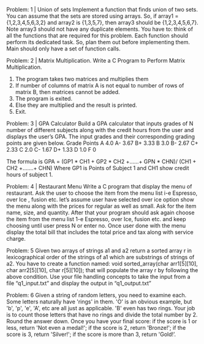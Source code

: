 Problem: 1 | Union of sets
Implement a function that finds union of two sets. You can assume that the sets
are stored using arrays. So, if array1 = {1,2,3,4,5,6,3,2} and array2 is {1,3,5,7}, then
array3 should be {1,2,3,4,5,6,7}. Note array3 should not have any duplicate elements. You
have to:
think of all the functions that are required for this problem. Each function should perform
its dedicated task. So, plan them out before implementing them.
Main should only have a set of function calls.

Problem: 2 | Matrix Multiplication.
Write a C Program to Perform Matrix Multiplication.
1. The program takes two matrices and multiplies them
2. If number of columns of matrix A is not equal to number of rows of matrix B, then
matrices cannot be added.
3. The program is exited.
4. Else they are multiplied and the result is printed.
5. Exit.

Problem: 3 | GPA Calculator
Build a GPA calculator that inputs grades of N number of different subjects along with
the credit hours from the user and displays the user’s GPA. The input grades and their
corresponding grading points are given below.
Grade Points
A 4.0
A- 3.67
B+ 3.33
B 3.0
B- 2.67
C+ 2.33
C 2.0
C- 1.67
D+ 1.33
D 1.0
F 0

The formula is
GPA = (GP1 * CH1 + GP2 * CH2 +......+ GPN * CHN)/ (CH1 + CH2 +.......+ CHN)
Where GP1 is Points of Subject 1 and CH1 show credit hours of subject 1.

Problem: 4 | Restaurant Menu
Write a C program that display the menu of restaurant. Ask the user to choose the item from the menu
list i-e Espresso, over Ice , fusion etc. let’s assume user have selected over ice option show the menu
along with the prices for regular as well as small. Ask for the item name, size, and quantity. After that
your program should ask again choose the item from the menu list 1-e Espresso, over Ice, fusion etc.
and keep choosing until user press N or enter no. Once user done with the menu display the total bill
that includes the total price and tax along with service charge.

Problem: 5
Given two arrays of strings a1 and a2 return a sorted array r in lexicographical order of the
strings of a1 which are substrings of strings of a2.
You have to create a function named:
void sorted_array(char arr1[5][10], char arr2[5][10], char r[5][10]);
that will populate the array r by following the above condition.
Use your file handling concepts to take the input from a file “q1_input.txt” and display the
output in “q1_output.txt”

Problem: 6
Given a string of random letters, you need to examine each.
Some letters naturally have 'rings' in them. 'O' is an obvious example, but 'b', 'p', 'e', 'A', etc
are all just as applicable. 'B' even has two rings.
Your job is to count those letters that have no rings and divide the total number by 2. Round
the answer down. Once you have your final score:
if the score is 1 or less, return 'Not even a medal!'; if the score is 2, return 'Bronze!'; if the
score is 3, return 'Silver!'; if the score is more than 3, return 'Gold!’.



